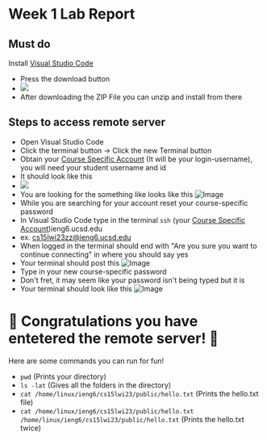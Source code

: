 # Week 1 Lab Report
## Must do
 Install [Visual Studio Code](https://code.visualstudio.com/)
 - Press the download button
 - ![](https://i.imgur.com/wQpju15.png)
 - After downloading the ZIP File you can unzip and install from there
## Steps to access remote server
- Open Visual Studio Code
- Click the terminal button -> Click the new Terminal button
- Obtain your [Course Specific Account](https://sdacs.ucsd.edu/~icc/index.php) (It will be your login-username), you will need your student username and id
- It should look like this 
- ![](https://i.imgur.com/xdt3yPX.png)
- You are looking for the something like looks like this
![Image](https://i.imgur.com/waVaDXR.png)
- While you are searching for your account reset your course-specific password
- In Visual Studio Code type in the terminal `ssh` (your [Course Specific Account](https://sdacs.ucsd.edu/~icc/index.php))ieng6.ucsd.edu 
- ex. cs15lwi23zz@ieng6.ucsd.edu
- When logged in the terminal should end with "Are you sure you want to continue connecting" in where you should say yes
- Your terminal should post this
![Image](https://i.imgur.com/Xxynvvz.png)
- Type in your new course-specific password
- Don't fret, it may seem like your password isn't being typed but it is
- Your terminal should look like this
![Image](https://i.imgur.com/GmEkOMR.png)
# 🎉 Congratulations you have entetered the remote server! 🎉 
Here are some commands you can run for fun!
- `pwd` (Prints your directory)
- `ls -lat` (Gives all the folders in the directory)
- `cat /home/linux/ieng6/cs15lwi23/public/hello.txt` (Prints the hello.txt file)
- `cat /home/linux/ieng6/cs15lwi23/public/hello.txt /home/linux/ieng6/cs15lwi23/public/hello.txt` (Prints the hello.txt twice)
